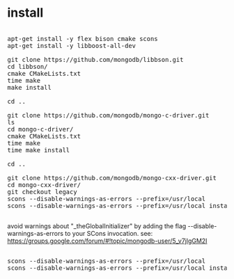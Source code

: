 # install

<pre>

apt-get install -y flex bison cmake scons
apt-get install -y libboost-all-dev

git clone https://github.com/mongodb/libbson.git
cd libbson/
cmake CMakeLists.txt
time make
make install

cd ..

git clone https://github.com/mongodb/mongo-c-driver.git
ls
cd mongo-c-driver/
cmake CMakeLists.txt
time make
time make install

cd ..

git clone https://github.com/mongodb/mongo-cxx-driver.git
cd mongo-cxx-driver/
git checkout legacy
scons --disable-warnings-as-errors --prefix=/usr/local
scons --disable-warnings-as-errors --prefix=/usr/local install

</pre>

avoid warnings about "_theGlobalInitializer" by adding the flag --disable-warnings-as-errors to your SCons invocation. see: https://groups.google.com/forum/#!topic/mongodb-user/5_v7jlgGM2I

<pre>

scons --disable-warnings-as-errors --prefix=/usr/local
scons --disable-warnings-as-errors --prefix=/usr/local install

</pre>